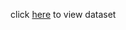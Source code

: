 click [here]([transplants.txt](https://github.com/Susanna2333/hw4/blob/main/transplants.txt)) to view dataset
